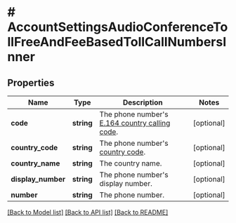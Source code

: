 # # AccountSettingsAudioConferenceTollFreeAndFeeBasedTollCallNumbersInner

## Properties

Name | Type | Description | Notes
------------ | ------------- | ------------- | -------------
**code** | **string** | The phone number&#39;s [E.164 country calling code](https://en.wikipedia.org/wiki/List_of_country_calling_codes). | [optional]
**country_code** | **string** | The phone number&#39;s [country code](https://marketplace.zoom.us/docs/api-reference/other-references/abbreviation-lists#countries). | [optional]
**country_name** | **string** | The country name. | [optional]
**display_number** | **string** | The phone number&#39;s display number. | [optional]
**number** | **string** | The phone number. | [optional]

[[Back to Model list]](../../README.md#models) [[Back to API list]](../../README.md#endpoints) [[Back to README]](../../README.md)

